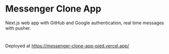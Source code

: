# Messenger Clone App

Next.js web app with GitHub and Google authentication, real time messages with pusher.
# 
Deployed at https://messenger-clone-app-pied.vercel.app/ 